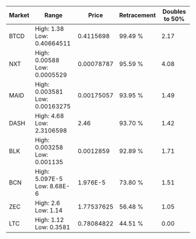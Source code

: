 | Market | Range | Price| Retracement | Doubles to 50% |
| --- | --- | --- | --- | --- |
| BTCD | High: 1.38<br />Low: 0.40664511 | 0.4115698 | 99.49 % | 2.17 |
| NXT | High: 0.00588<br />Low: 0.0005529 | 0.00078787 | 95.59 % | 4.08 |
| MAID | High: 0.003581<br />Low: 0.00163275 | 0.00175057 | 93.95 % | 1.49 |
| DASH | High: 4.68<br />Low: 2.3106598 | 2.46 | 93.70 % | 1.42 |
| BLK | High: 0.003258<br />Low: 0.001135 | 0.0012859 | 92.89 % | 1.71 |
| BCN | High: 5.097E-5<br />Low: 8.68E-6 | 1.976E-5 | 73.80 % | 1.51 |
| ZEC | High: 2.6<br />Low: 1.14 | 1.77537625 | 56.48 % | 1.05 |
| LTC | High: 1.12<br />Low: 0.3581 | 0.78084822 | 44.51 % | 0.00 |
